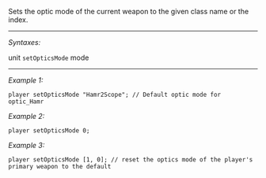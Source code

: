 Sets the optic mode of the current weapon to the given class name or the index.


---
*Syntaxes:*

unit `setOpticsMode` mode

---
*Example 1:*

```sqf
player setOpticsMode "Hamr2Scope"; // Default optic mode for optic_Hamr
```

*Example 2:*

```sqf
player setOpticsMode 0;
```

*Example 3:*

```sqf
player setOpticsMode [1, 0]; // reset the optics mode of the player's primary weapon to the default
```
